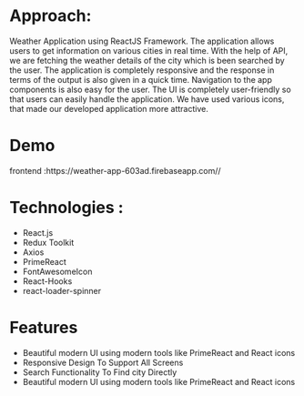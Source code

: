 <h1>Approach:</h1>

<p>Weather Application using ReactJS Framework. The application allows users to get information on various cities in real time. With the help of API, we are fetching the weather details of the city which is been searched by the user. The application is completely responsive and the response in terms of the output is also given in a quick time. Navigation to the app components is also easy for the user. The UI is completely user-friendly so that users can easily handle the application. We have used various icons, that made our developed application more attractive.</p>
<h1>Demo</h1>
frontend :https://weather-app-603ad.firebaseapp.com//<br>


<h1>Technologies :</h1>
<ul>
  <li>React.js</li>
  <li>Redux Toolkit</li>
  <li>Axios</li>
  <li>PrimeReact</li>
  <li>FontAwesomeIcon</li>
  <li>React-Hooks</li>
  <li>react-loader-spinner</li>
</ul>


<h1>Features</h1>
<ul>
  <li>Beautiful modern UI using modern tools like PrimeReact and React icons</li>
  <li>Responsive Design To Support All Screens</li>
  <li>Search Functionality To Find city Directly</li>
  <li>Beautiful modern UI using modern tools like PrimeReact and React icons</li>
</ul>
